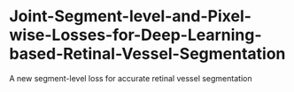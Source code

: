 # Joint-Segment-level-and-Pixel-wise-Losses-for-Deep-Learning-based-Retinal-Vessel-Segmentation
A new segment-level loss for accurate retinal vessel segmentation
